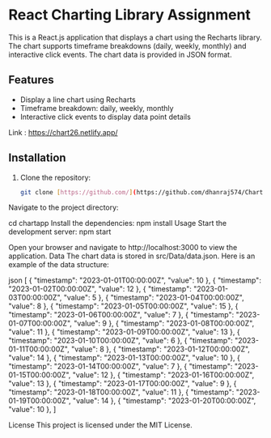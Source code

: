 

# React Charting Library Assignment

This is a React.js application that displays a chart using the Recharts library. The chart supports timeframe breakdowns (daily, weekly, monthly) and interactive click events. The chart data is provided in JSON format.

## Features

- Display a line chart using Recharts
- Timeframe breakdown: daily, weekly, monthly
- Interactive click events to display data point details

Link : https://chart26.netlify.app/

## Installation

1. Clone the repository:
   ```bash
   git clone [https://github.com/](https://github.com/dhanraj574/ChartingLibrary.git)

Navigate to the project directory:

cd chartapp
Install the dependencies:
npm install
Usage
Start the development server:
npm start

Open your browser and navigate to http://localhost:3000 to view the application.
Data
The chart data is stored in src/Data/data.json. Here is an example of the data structure:

json
[
    { "timestamp": "2023-01-01T00:00:00Z", "value": 10 },
    { "timestamp": "2023-01-02T00:00:00Z", "value": 12 },
    { "timestamp": "2023-01-03T00:00:00Z", "value": 5 },
    { "timestamp": "2023-01-04T00:00:00Z", "value": 8 },
    { "timestamp": "2023-01-05T00:00:00Z", "value": 15 },
    { "timestamp": "2023-01-06T00:00:00Z", "value": 7 },
    { "timestamp": "2023-01-07T00:00:00Z", "value": 9 },
    { "timestamp": "2023-01-08T00:00:00Z", "value": 11 },
    { "timestamp": "2023-01-09T00:00:00Z", "value": 13 },
    { "timestamp": "2023-01-10T00:00:00Z", "value": 6 },
    { "timestamp": "2023-01-11T00:00:00Z", "value": 8 },
    { "timestamp": "2023-01-12T00:00:00Z", "value": 14 },
    { "timestamp": "2023-01-13T00:00:00Z", "value": 10 },
    { "timestamp": "2023-01-14T00:00:00Z", "value": 7 },
    { "timestamp": "2023-01-15T00:00:00Z", "value": 12 },
    { "timestamp": "2023-01-16T00:00:00Z", "value": 13 },
    { "timestamp": "2023-01-17T00:00:00Z", "value": 9 },
    { "timestamp": "2023-01-18T00:00:00Z", "value": 11 },
    { "timestamp": "2023-01-19T00:00:00Z", "value": 14 },
    { "timestamp": "2023-01-20T00:00:00Z", "value": 10 },
]


License
This project is licensed under the MIT License.
